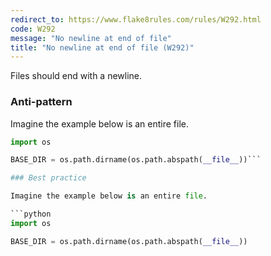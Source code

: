 ```yaml
---
redirect_to: https://www.flake8rules.com/rules/W292.html
code: W292
message: "No newline at end of file"
title: "No newline at end of file (W292)"
---
```


Files should end with a newline.

### Anti-pattern

Imagine the example below is an entire file.

```python
import os

BASE_DIR = os.path.dirname(os.path.abspath(__file__))```

### Best practice

Imagine the example below is an entire file.

```python
import os

BASE_DIR = os.path.dirname(os.path.abspath(__file__))
```
